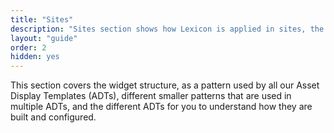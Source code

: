 ```yaml
---
title: "Sites"
description: "Sites section shows how Lexicon is applied in sites, the live side of Lexicon."
layout: "guide"
order: 2
hidden: yes
---
```

This section covers the widget structure, as a pattern used by all our Asset Display Templates (ADTs), different smaller patterns that are used in multiple ADTs, and the different ADTs for you to understand how they are built and configured.

